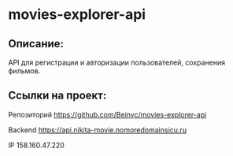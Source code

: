 # movies-explorer-api

## Описание:
API для регистрации и авторизации пользователей, сохранения фильмов.


## Ссылки на проект:
Репозиторий https://github.com/Beinyc/movies-explorer-api

Backend https://api.nikita-movie.nomoredomainsicu.ru

IP 158.160.47.220
